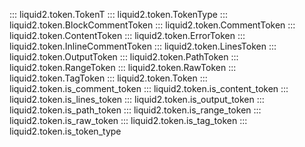 ::: liquid2.token.TokenT
::: liquid2.token.TokenType
::: liquid2.token.BlockCommentToken
::: liquid2.token.CommentToken
::: liquid2.token.ContentToken
::: liquid2.token.ErrorToken
::: liquid2.token.InlineCommentToken
::: liquid2.token.LinesToken
::: liquid2.token.OutputToken
::: liquid2.token.PathToken
::: liquid2.token.RangeToken
::: liquid2.token.RawToken
::: liquid2.token.TagToken
::: liquid2.token.Token
::: liquid2.token.is_comment_token
::: liquid2.token.is_content_token
::: liquid2.token.is_lines_token
::: liquid2.token.is_output_token
::: liquid2.token.is_path_token
::: liquid2.token.is_range_token
::: liquid2.token.is_raw_token
::: liquid2.token.is_tag_token
::: liquid2.token.is_token_type
